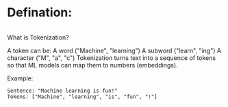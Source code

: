 # Defination:
```In machine learning, especially in natural language processing (NLP), tokenization is the process of breaking text into smaller units called tokens so the computer can work with them more easily.
```

What is Tokenization?

A token can be:
A word ("Machine", "learning")
A subword ("learn", "ing")
A character ("M", "a", "c")
Tokenization turns text into a sequence of tokens so that ML models can map them to numbers (embeddings).

Example:
```
Sentence: "Machine learning is fun!"
Tokens: ["Machine", "learning", "is", "fun", "!"]
```
